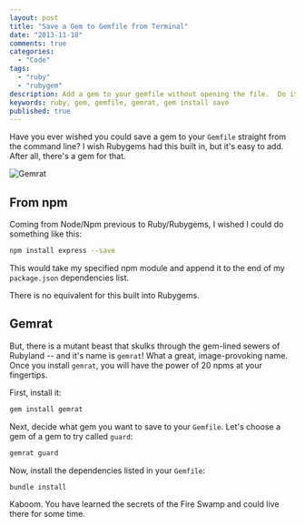 ```yaml
---
layout: post
title: "Save a Gem to Gemfile from Terminal"
date: "2013-11-18"
comments: true
categories:
  - "Code"
tags:
  - "ruby"
  - "rubygem"
description: Add a gem to your gemfile without opening the file.  Do it straight from your terminal
keywords: ruby, gem, gemfile, gemrat, gem install save
published: true
---
```


Have you ever wished you could save a gem to your `Gemfile` straight from the command line?  I wish Rubygems had this built in, but it's easy to add.  After all, there's a gem for that.

![Gemrat](http://i.imgur.com/x2I31sl.jpg)

<!--more-->

## From npm

Coming from Node/Npm previous to Ruby/Rubygems, I wished I could do something like this:

```bash
npm install express --save
```

This would take my specified npm module and append it to the end of my `package.json` dependencies list.

There is no equivalent for this built into Rubygems.

## Gemrat

But, there is a mutant beast that skulks through the gem-lined sewers of Rubyland -- and it's name is `gemrat`!  What a great, image-provoking name.  Once you install `gemrat`, you will have the power of 20 npms at your fingertips.

First, install it:

```bash
gem install gemrat
```

Next, decide what gem you want to save to your `Gemfile`.  Let's choose a gem of a gem to try called `guard`:

```bash
gemrat guard
```

Now, install the dependencies listed in your `Gemfile`:

```bash
bundle install
```

Kaboom.  You have learned the secrets of the Fire Swamp and could live there for some time.

